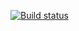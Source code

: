 [![Build status](https://ci.appveyor.com/api/projects/status/owopbxtohjwhjuiw?svg=true)](https://ci.appveyor.com/project/alex311271/test-api-ci)